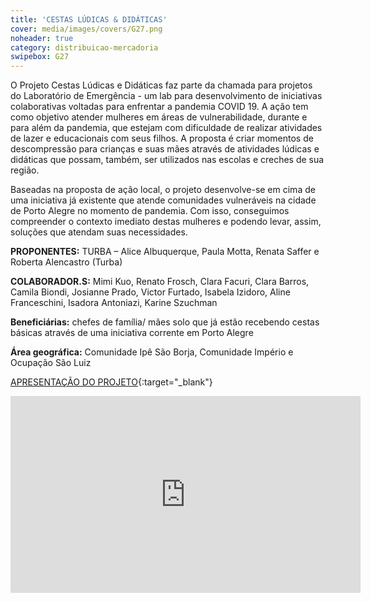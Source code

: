 ```yaml
---
title: 'CESTAS LÚDICAS & DIDÁTICAS'
cover: media/images/covers/G27.png
noheader: true
category: distribuicao-mercadoria
swipebox: G27
---
```


O Projeto Cestas Lúdicas e Didáticas faz parte da chamada para projetos do Laboratório de Emergência - um lab para desenvolvimento de iniciativas colaborativas voltadas para enfrentar a pandemia COVID 19. A ação tem como objetivo atender mulheres em áreas de vulnerabilidade, durante e para além da pandemia, que estejam com dificuldade de realizar atividades de lazer e educacionais com seus filhos. A proposta é criar momentos de descompressão para crianças e suas mães através de atividades lúdicas e didáticas que possam, também, ser utilizados nas escolas e creches de sua região.
  
Baseadas na proposta de ação local, o projeto desenvolve-se em cima de uma iniciativa já existente que atende comunidades vulneráveis na cidade de Porto Alegre no momento de pandemia. Com isso, conseguimos compreender o contexto imediato destas mulheres e podendo levar, assim, soluções que atendam suas necessidades.

**PROPONENTES:**
TURBA – Alice Albuquerque, Paula Motta, Renata Saffer e Roberta Alencastro (Turba)
  
**COLABORADOR.S:** Mimi Kuo, Renato Frosch, Clara Facuri, Clara Barros, Camila Biondi, Josianne Prado, Victor Furtado, Isabela Izidoro, Aline Franceschini, Isadora Antoniazi, Karine Szuchman

**Beneficiárias:** chefes de família/ mães solo que já estão recebendo cestas básicas através de uma iniciativa corrente em Porto Alegre

**Área geográfica:** Comunidade Ipê São Borja, Comunidade Império e Ocupação São Luiz


[APRESENTAÇÃO DO PROJETO](/media/docs/G27_TURBA.pdf){:target="_blank"}
  

<div class="video-wrapper video-wrapper-16x9">
<iframe width="560" height="315" src="https://www.youtube.com/embed/_vdcy-f3fDE" frameborder="0" allow="accelerometer; autoplay; encrypted-media; gyroscope; picture-in-picture" allowfullscreen></iframe>
</div>

